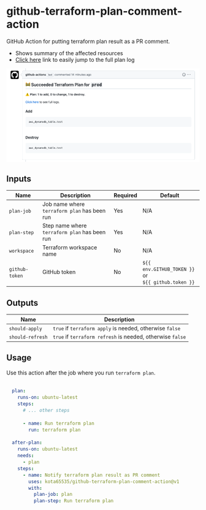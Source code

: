 # github-terraform-plan-comment-action

GitHub Action for putting terraform plan result as a PR comment.
- Shows summary of the affected resources
- [Click here](https://github.com/kota65535/github-terraform-plan-comment-action/actions/runs/3836204681/jobs/6530118090#step:8:56)
  link to easily jump to the full plan log

![img.png](img.png)

## Inputs

| Name           | Description                                   | Required | Default                                                 |
|----------------|-----------------------------------------------|----------|---------------------------------------------------------|
| `plan-job`     | Job name where `terraform plan` has been run  | Yes      | N/A                                                     |
| `plan-step`    | Step name where `terraform plan` has been run | Yes      | N/A                                                     |
| `workspace`    | Terraform workspace name                      | No       | N/A                                                     |
| `github-token` | GitHub token                                  | No       | `${{ env.GITHUB_TOKEN }}` or<br/> `${{ github.token }}` | 

## Outputs

| Name             | Description                                                |
|------------------|------------------------------------------------------------|
| `should-apply`   | `true` if `terraform apply` is needed, otherwise `false`   |
| `should-refresh` | `true` if `terraform refresh` is needed, otherwise `false` |

## Usage

Use this action after the job where you run `terraform plan`.

```yaml

  plan:
    runs-on: ubuntu-latest
    steps:
      # ... other steps
      
      - name: Run terraform plan
        run: terraform plan

  after-plan:
    runs-on: ubuntu-latest
    needs:
      - plan
    steps:
      - name: Notify terraform plan result as PR comment
        uses: kota65535/github-terraform-plan-comment-action@v1
        with:
          plan-job: plan
          plan-step: Run terraform plan
```
